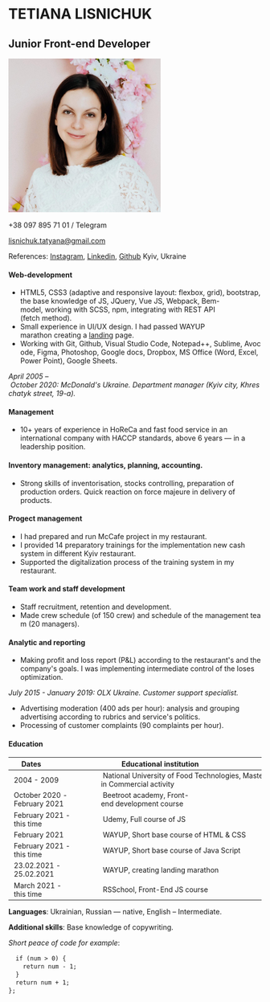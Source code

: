 # TETIANA LISNICHUK

## Junior Front-end Developer

![CV Photo](photo.png)

+38 097 895 71 01 / Telegram

<lisnichuk.tatyana@gmail.com>

References: [Instagram], [Linkedin], [Github]
Kyiv, Ukraine

#### Web-development

- HTML5, CSS3 (adaptive and responsive layout: flexbox, grid), bootstrap, the base knowledge of JS, JQuery, Vue JS, Webpack, Bem-model, working with SCSS, npm, integrating with REST API (fetch method).
- Small experience in UI/UX design. I had passed WAYUP marathon creating a [landing] page.
- Working with Git, Github, Visual Studio Code, Notepad++, Sublime, Avocode, Figma, Photoshop, Google docs, Dropbox, MS Office (Word, Excel, Power Point), Google Sheets.

_April 2005 – October 2020: McDonald's Ukraine. Department manager (Kyiv city, Khreschatyk street, 19-a)._

#### Management

- 10+ years of experience in HoReCa and fast food service in an international company with HACCP standards, above 6 years — in a leadership position.

#### Inventory management: analytics, planning, accounting.

- Strong skills of inventorisation, stocks controlling, preparation of production orders. Quick reaction on force majeure in delivery of products.

#### Progeсt management

- I had prepared and run McCafe project in my restaurant.
- I provided 14 preparatory trainings for the implementation new cash system in different Kyiv restaurant.
- Supported the digitalization process of the training system in my restaurant.

#### Team work and staff development

- Staff recruitment, retention and development.
- Made crew schedule (of 150 crew) and schedule of the management team (20 managers).

#### Analytic and reporting

- Making profit and loss report (P&L) according to the restaurant's and the company's goals. I was implementing intermediate control of the loses optimization.

_July 2015 - January 2019: OLX Ukraine. Customer support specialist._

- Advertising moderation (400 ads per hour): analysis and grouping advertising according to rubrics and service's politics.
- Processing of customer complaints (90 complaints per hour).

#### Education

|  Dates                         |  Educational institution                                                           |
| ------------------------------ | ---------------------------------------------------------------------------------- |
|  2004 - 2009                   |  National University of Food Technologies, Master's degree in Commercial activity  |
|  October 2020 - February 2021  |  Beetroot academy, Front-end development course                                    |
|  February 2021 - this time     |  Udemy, Full course of JS                                                          |
|  February 2021                 |  WAYUP, Short base course of HTML & CSS                                            |
|  February 2021 - this time     |  WAYUP, Short base course of Java Script                                           |
|  23.02.2021 - 25.02.2021       |  WAYUP, creating landing marathon                                                  |
|  March 2021 - this time        |  RSSchool, Front-End JS course                                                     |

**Languages**: Ukrainian, Russian — native, English – Intermediate.

**Additional skills**: Base knowledge of copywriting.

_Short peace of code for example_:

```function getNumber(num) {
  if (num > 0) {
    return num - 1;
  }
  return num + 1;
};
```

[lisnichuk.tatyana@gmail.com]: lisnichuk.tatyana@gmail.com
[instagram]: https://www.instagram.com/tatiana_lisnichuk/
[linkedin]: https://www.linkedin.com/in/%D1%82%D0%B0%D1%82%D1%8C%D1%8F%D0%BD%D0%B0-%D0%BB%D0%B8%D1%81%D0%BD%D0%B8%D1%87%D1%83%D0%BA-b1308a132/
[github]: https://github.com/tatyana-lisnichuk?tab=repositories
[landing]: https://www.figma.com/file/I51wSSDaXSYw6RAe8TLrNL/Coffee?node-id=0%3A1
